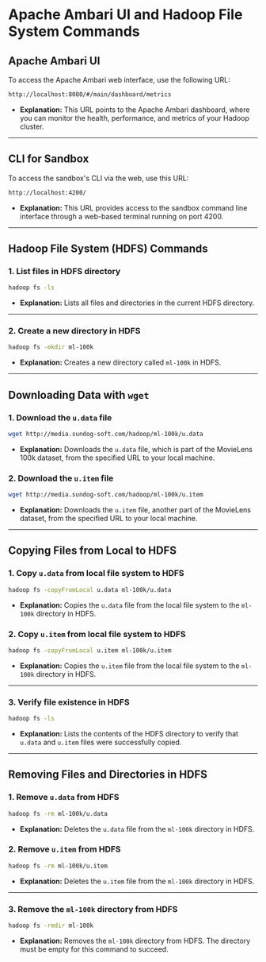 
# Apache Ambari UI and Hadoop File System Commands

## Apache Ambari UI
To access the Apache Ambari web interface, use the following URL:

```bash
http://localhost:8080/#/main/dashboard/metrics
```
- **Explanation:** This URL points to the Apache Ambari dashboard, where you can monitor the health, performance, and metrics of your Hadoop cluster.

---

## CLI for Sandbox
To access the sandbox's CLI via the web, use this URL:

```bash
http://localhost:4200/
```
- **Explanation:** This URL provides access to the sandbox command line interface through a web-based terminal running on port 4200.

---

## Hadoop File System (HDFS) Commands

### 1. List files in HDFS directory
```bash
hadoop fs -ls
```
- **Explanation:** Lists all files and directories in the current HDFS directory.

---

### 2. Create a new directory in HDFS
```bash
hadoop fs -mkdir ml-100k
```
- **Explanation:** Creates a new directory called `ml-100k` in HDFS.

---

## Downloading Data with `wget`

### 1. Download the `u.data` file
```bash
wget http://media.sundog-soft.com/hadoop/ml-100k/u.data
```
- **Explanation:** Downloads the `u.data` file, which is part of the MovieLens 100k dataset, from the specified URL to your local machine.

### 2. Download the `u.item` file
```bash
wget http://media.sundog-soft.com/hadoop/ml-100k/u.item
```
- **Explanation:** Downloads the `u.item` file, another part of the MovieLens dataset, from the specified URL to your local machine.

---

## Copying Files from Local to HDFS

### 1. Copy `u.data` from local file system to HDFS
```bash
hadoop fs -copyFromLocal u.data ml-100k/u.data
```
- **Explanation:** Copies the `u.data` file from the local file system to the `ml-100k` directory in HDFS.

### 2. Copy `u.item` from local file system to HDFS
```bash
hadoop fs -copyFromLocal u.item ml-100k/u.item
```
- **Explanation:** Copies the `u.item` file from the local file system to the `ml-100k` directory in HDFS.

---

### 3. Verify file existence in HDFS
```bash
hadoop fs -ls
```
- **Explanation:** Lists the contents of the HDFS directory to verify that `u.data` and `u.item` files were successfully copied.

---

## Removing Files and Directories in HDFS

### 1. Remove `u.data` from HDFS
```bash
hadoop fs -rm ml-100k/u.data
```
- **Explanation:** Deletes the `u.data` file from the `ml-100k` directory in HDFS.

### 2. Remove `u.item` from HDFS
```bash
hadoop fs -rm ml-100k/u.item
```
- **Explanation:** Deletes the `u.item` file from the `ml-100k` directory in HDFS.

---

### 3. Remove the `ml-100k` directory from HDFS
```bash
hadoop fs -rmdir ml-100k
```
- **Explanation:** Removes the `ml-100k` directory from HDFS. The directory must be empty for this command to succeed.
